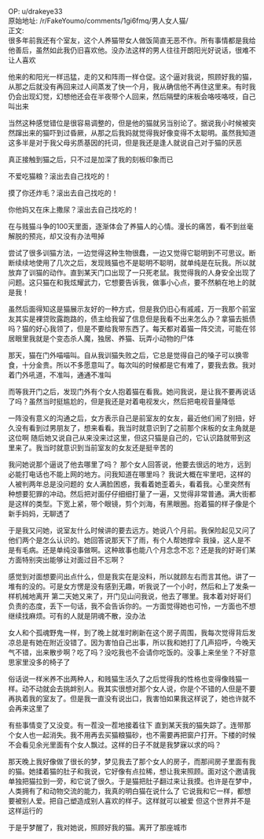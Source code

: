 
OP: u/drakeye33  
原始地址: /r/FakeYoumo/comments/1gi6fmq/男人女人猫/  
正文:  
很多年前我还有个室友，这个人养猫带女人做饭简直无恶不作。所有事情都是我给他善后，虽然如此我仍旧喜欢他。没办法这样的男人往往开朗阳光好说话，很难不让人喜欢

他来的和阳光一样迅猛，走的又和阵雨一样仓促。这个逼对我说，照顾好我的猫，从那之后就没有再回来过人间蒸发了快一个月，我从确信他不再住这里来。有时我仍会出现幻觉，幻想他还会在半夜带个人回来，然后隔壁的床板会咯吱咯吱，自己叫出来

当然这种感觉错位是很容易调整的，但是他的猫就另当别论了。据说我小时候被突然蹿出来的猫吓到过昏厥，从那之后我妈就觉得我好像变得不太聪明。虽然我知道这多半是对于我父母劣质基因的托词，但是我还是逢人就说自己对于猫的厌恶

真正接触到猫之后，只不过是加深了我的刻板印象而已

不爱吃猫粮？滚出去自己找吃的！

摸了你还炸毛？滚出去自己找吃的！

你他妈又在床上撒尿？滚出去自己找吃的！

在与贱猫斗争的100天里面，逐渐体会了养猫人的心情。漫长的痛苦，看不到丝毫解脱的预兆，却又没有办法甩掉

尝试了很多训猫方法，一边觉得这种生物很蠢，一边又觉得它聪明到不可思议。断断续续地使用了几次之后，发现贱猫也不是聪明不聪明，就单纯是在玩我。所以就放弃了训猫的动作。直到某天门口出现了一只死老鼠。我觉得我的人身安全出现了问题。这只猫在和我炫耀武力，它想要告诉我，做事小心点，要不然躺在地上的就是我！

虽然后面得知这是猫展示友好的一种方式，但是我仍旧心有戚戚，万一我那个前室友其实是裸贷败露跑路的，债主给我留了信息但是我看不出来怎么办？拿猫去抵债吗？猫的好心我领了，但是不要给我带东西了。每天都对着猫一阵交流，可能在邻居眼里我就是个变态杀人魔，独居、养猫、玩弄小动物的尸体

那天，猫在门外喵喵叫。自从我训猫失败之后，它总是觉得自己的嗓子可以换零食，十分金贵。所以不多愿意叫了。每次叫的时候都是它有难了，要我去救。我对着门外吼道，不准叫，通通不准叫

而等我开门之后，发现门外有个女人抱着猫在看我。她问我说，是让我不要再说话了吗？虽然当时挺尴尬的，但是我还是对着电视发火，然后把电视音量降低

一阵没有意义的沟通之后，女方表示自己是前室友的女友，最近他们闹了别扭，好久没有看到过男朋友了，想来看看。我当时就意识到了之前那个床板的女主角就是这位啊
随后她又说自己从来没来过这里，但这只猫是自己的，它认识路就带到这里来了。我当时就意识到当前室友的女友还是挺辛苦的

我问她说那个逼说了他去哪里了吗？
那个女人回答说，他要去很远的地方，远到必能打电话也不能上网的地方。问我知道在哪里吗？
我说大概在牢里吧，这样的人被判两年总是没问题的
女人满脸困惑，我看着她歪着头，看着我。心里突然有种想要犯罪的冲动。然后把对面仔仔细细打量了一遍，又觉得非常普通。满大街都是这样的类型。下宽上紧，带个眼镜，剪个刘海，有黑眼圈。抱着猫的样子像是个新手妈妈，无聊透了

于是我又问她，说室友什么时候讲的要去远方。她说八个月前。我保险起见又问了他们两个是怎么认识的。她回答说那天下了雨，有个人帮她撑伞
我操，这人是不是有毛病。还是单纯没事做啊。这种故事也能八个月念念不忘？还是我的好哥们某方面特别突出能够让对面过目不忘啊？

感觉到对面想要问出点什么，但是我实在是没料，所以就顾左右而言其他。讲了一堆有的没的。可是女方愣是没有感到无趣，听我说了一个小时，然后和上了发条一样机械地离开
第二天她又来了，开门见山问我说，他去了哪里。我本着对好哥们负责的态度，丢下一句话，我不会告诉你的。一方面觉得她也可怜，一方面也不想继续找麻烦。可有的人就是阴魂不散，没办法

女人和个孤魂野鬼一样，到了晚上就准时刷新在这个房子周围，我每次觉得背后发凉总是有她在附近没错了。因为害怕自己出事，所以我和她打了几声招呼，今晚天气不错，出来散步啊？吃了吗？没吃我也不会请你吃饭的。没事上来坐坐？不好意思家里没多的椅子了

俗话说一样米养不出两种人，和贱猫生活久了之后觉得我的性格也变得像贱猫一样。动不动就会去挑衅别人。我其实很想对那个女人说，你是个不错的人但是不要再执着我的室友了。但是我一直没有说出口，我害怕如果我这样说了，她也许就不会再来这里了

有些事情变了又没变。有一茬没一茬地接着往下
直到某天我的猫失踪了。连带那个女人也一起消失。我不用再去买猫粮猫砂，也不需要再把窗户打开。下楼的时候不会看见余光里面有个女人飘过。这样的日子不就是我梦寐以求的吗？

那天晚上我好像做了很长的梦，梦见我去了那个女人的房子，而那间房子里面有我的猫。她揉着猫的肚子和我说，它好像有点拉稀，想让我来照顾。面对这个邀请我单独把猫拉到一旁，和它说了很久。于是猫把肚子翻过来让我摸。也许是在梦中，人类拥有了和动物交流的能力，我真的明白猫在说什么了
它说我和它一样，都想要被别人爱。把自己塑造成别人喜欢的样子。这样就可以被爱
但这个世界并不是这样运行的

于是乎梦醒了，我对她说，照顾好我的猫。离开了那座城市

